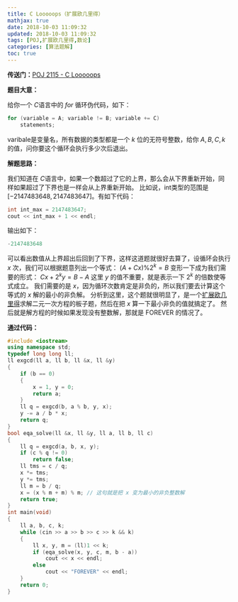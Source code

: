 ```yaml
---
title: C Looooops（扩展欧几里得）
mathjax: true
date: 2018-10-03 11:09:32
updated: 2018-10-03 11:09:32
tags: [POJ,扩展欧几里得,数论]
categories: [算法题解]
toc: true
---
```



**传送门：**[POJ 2115 - C Looooops](http://poj.org/problem?id=2115)

**题目大意：**

给你一个 $C$语言中的 $for$ 循环伪代码，如下：

```cpp
for (variable = A; variable != B; variable += C)
    statements;
```

varibale是变量名，所有数据的类型都是一个 $k$ 位的无符号整数，给你 $A,B,C,k$ 的值，问你要这个循环会执行多少次后退出。

**解题思路：**

我们知道在 $C$语言中，如果一个数超过了它的上界，那么会从下界重新开始，同样如果超过了下界也是一样会从上界重新开始。
比如说，int类型的范围是 $[-2147483648,2147483647]$。有如下代码：

```cpp
int int_max = 2147483647;
cout << int_max + 1 << endl;
```
输出如下：

```cpp
-2147483648
```

可以看出数值从上界超出后回到了下界，这样这道题就很好去算了，设循环会执行 $x$ 次，我们可以根据题意列出一个等式：
$(A+Cx)\%2^k=B$
变形一下成为我们需要的形式：
$Cx+2^ky=B-A$
这里 $y$ 的值不重要，就是表示一下 $2^k$ 的倍数使等式成立。
我们需要的是 $x$，因为循环次数肯定是非负的，所以我们要去计算这个等式的 $x$ 解的最小的非负解。
分析到这里，这个题就很明显了，是一个[扩展欧几里得](https://gukaifeng.me/2018/08/31/%E6%89%A9%E5%B1%95%E6%AC%A7%E5%87%A0%E9%87%8C%E5%BE%B7/)求解二元一次方程的板子题，然后在把 $x$ 算一下最小非负的值就搞定了。
然后就是解方程的时候如果发现没有整数解，那就是 FOREVER 的情况了。<!--more-->

**通过代码：**

```cpp
#include <iostream>
using namespace std;
typedef long long ll;
ll exgcd(ll a, ll b, ll &x, ll &y)
{
    if (b == 0)
    {
        x = 1, y = 0;
        return a;
    }
    ll q = exgcd(b, a % b, y, x);
    y -= a / b * x;
    return q;
}
bool eqa_solve(ll &x, ll &y, ll a, ll b, ll c)
{
    ll q = exgcd(a, b, x, y);
    if (c % q != 0)
        return false;
    ll tms = c / q;
    x *= tms;
    y *= tms;
    ll m = b / q;
    x = (x % m + m) % m; // 这句就是把 x 变为最小的非负整数解
    return true;
}
int main(void)
{
    ll a, b, c, k;
    while (cin >> a >> b >> c >> k && k)
    {
        ll x, y, m = (ll)1 << k;
        if (eqa_solve(x, y, c, m, b - a))
            cout << x << endl;
        else
            cout << "FOREVER" << endl;
    }
    return 0;
}
```
